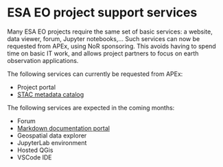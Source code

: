 # ESA EO project support services

Many ESA EO projects require the same set of basic services: a website, data viewer, forum, Jupyter notebooks,...
Such services can now be requested from APEx, using NoR sponsoring. This avoids having to spend time on basic IT work, 
and allows project partners to focus on earth observation applications.

The following services can currently be requested from APEx:

- Project portal
- [STAC metadata catalog](./instantiation/catalog.qmd)


The following services are expected in the coming months:

- Forum
- [Markdown documentation portal](./instantiation/documentation.qmd)
- Geospatial data explorer
- JupyterLab environment
- Hosted QGis
- VSCode IDE